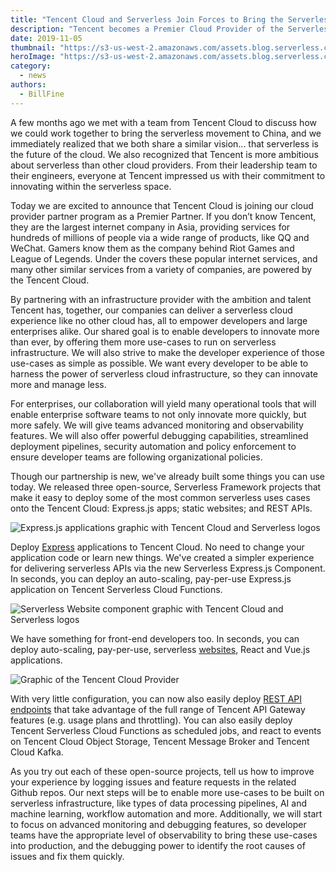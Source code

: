 ```yaml
---
title: "Tencent Cloud and Serverless Join Forces to Bring the Serverless Movement to China"
description: "Tencent becomes a Premier Cloud Provider of the Serverless Framework."
date: 2019-11-05
thumbnail: "https://s3-us-west-2.amazonaws.com/assets.blog.serverless.com/tencent-cloud-announcement/tencent-cloud-provider-thumb.png"
heroImage: "https://s3-us-west-2.amazonaws.com/assets.blog.serverless.com/tencent-cloud-announcement/tencent-cloud-provider-header.png"
category:
  - news
authors:
  - BillFine 
---
```


A few months ago we met with a team from Tencent Cloud to discuss how we could work together to bring the serverless movement to China, and we immediately realized that we both share a similar vision... that serverless is the future of the cloud. We also recognized that Tencent is more ambitious about serverless than other cloud providers.  From their leadership team to their engineers, everyone at Tencent impressed us with their commitment to innovating within the serverless space.

Today we are excited to announce that Tencent Cloud is joining our cloud provider partner program as a Premier Partner. If you don’t know Tencent, they are the largest internet company in Asia, providing services for hundreds of millions of people via a wide range of products, like QQ and WeChat. Gamers know them as the company behind Riot Games and League of Legends. Under the covers these popular internet services, and many other similar services from a variety of companies, are powered by the Tencent Cloud.

By partnering with an infrastructure provider with the ambition and talent Tencent has, together, our companies can deliver a serverless cloud experience like no other cloud has, all to empower developers and large enterprises alike. Our shared goal is to enable developers to innovate more than ever, by offering them more use-cases to run on serverless infrastructure.  We will also strive to make the developer experience of those use-cases as simple as possible.  We want every developer to be able to harness the power of serverless cloud infrastructure, so they can innovate more and manage less.  

For enterprises, our collaboration will yield many operational tools that will enable enterprise software teams to not only innovate more quickly, but more safely.  We will give teams advanced monitoring and observability features.  We will also offer powerful debugging capabilities, streamlined deployment pipelines, security automation and policy enforcement to ensure developer teams are following organizational policies.

Though our partnership is new, we've already built some things you can use today. We released three open-source, Serverless Framework projects that make it easy to deploy some of the most common serverless uses cases onto the Tencent Cloud: Express.js apps; static websites; and REST APIs.

![Express.js applications graphic with Tencent Cloud and Serverless logos](https://s3-us-west-2.amazonaws.com/assets.blog.serverless.com/tencent-cloud-announcement/tencent-cloud-expressjs.png)

Deploy [Express](https://github.com/serverless-components/tencent-express) applications to Tencent Cloud. No need to change your application code or learn new things. We've created a simpler experience for delivering serverless APIs via the new Serverless Express.js Component. In seconds, you can deploy an auto-scaling, pay-per-use Express.js application on Tencent Serverless Cloud Functions.

![Serverless Website component graphic with Tencent Cloud and Serverless logos](https://s3-us-west-2.amazonaws.com/assets.blog.serverless.com/tencent-cloud-announcement/tencent-cloud-website.png)

We have something for front-end developers too. In seconds, you can deploy auto-scaling, pay-per-use, serverless [websites](https://github.com/serverless-components/tencent-website), React and Vue.js applications. 

![Graphic of the Tencent Cloud Provider](https://s3-us-west-2.amazonaws.com/assets.blog.serverless.com/tencent-cloud-announcement/tencent-cloud-provider.png)

With very little configuration, you can now also easily deploy [REST API endpoints](https://github.com/serverless-tencent/serverless-tencent-scf) that take advantage of the full range of Tencent API Gateway features (e.g. usage plans and throttling). You can also easily deploy Tencent Serverless Cloud Functions as scheduled jobs, and react to events on Tencent Cloud Object Storage, Tencent Message Broker and Tencent Cloud Kafka.

As you try out each of these open-source projects, tell us how to improve your experience by logging issues and feature requests in the related Github repos. Our next steps will be to enable more use-cases to be built on serverless infrastructure, like types of data processing pipelines, AI and machine learning, workflow automation and more. Additionally, we will start to focus on advanced monitoring and debugging features, so developer teams have the appropriate level of observability to bring these use-cases into production, and the debugging power to identify the root causes of issues and fix them quickly.
